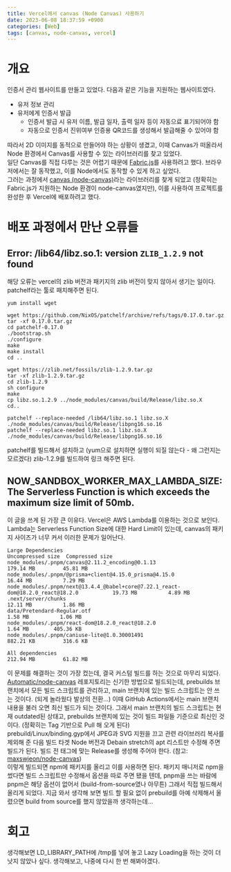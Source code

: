 ```yaml
---
title: Vercel에서 canvas (Node Canvas) 사용하기
date: 2023-06-08 18:37:59 +0900
categories: [Web]
tags: [canvas, node-canvas, vercel]
---
```

# 개요
인증서 관리 웹사이트를 만들고 있었다. 다음과 같은 기능을 지원하는 웹사이트였다.

- 유저 정보 관리
- 유저에게 인증서 발급
	- 인증서 발급 시 유저 이름, 발급 일자, 출력 일자 등이 자동으료 표기되어야 함
	- 자동으로 인증서 진위여부 인증용 QR코드를 생성해서 발급해줄 수 있어야 함

따라서 2D 이미지를 동적으로 만들어야 하는 상황이 생겼고, 이때 Canvas가 떠올라서 Node 환경에서 Canvas를 사용할 수 있는 라이브러리를 찾고 있었다.  
일단 Canvas를 직접 다루는 것은 어렵기 때문에 [Fabric.js](http://fabricjs.com/)를 사용하려고 했다. 브라우저에서는 잘 동작했고, 이를 Node에서도 동작할 수 있게 하고 싶었다.  
그러는 과정에서 [canvas (node-canvas)](https://github.com/Automattic/node-canvas)라는 라이브러리를 찾게 되었고 (정확히는 Fabric.js가 지원하는 Node 환경이 node-canvas였지만), 이를 사용하여 프로젝트를 완성한 후 Vercel에 배포하려고 했다.
# 배포 과정에서 만난 오류들
## Error: /lib64/libz.so.1: version `ZLIB_1.2.9` not found
해당 오류는 vercel의 zlib 버전과 패키지의 zlib 버전이 맞지 않아서 생기는 일이다. patchelf라는 툴로 패치해주면 된다.
```shell
yum install wget

wget https://github.com/NixOS/patchelf/archive/refs/tags/0.17.0.tar.gz
tar -xf 0.17.0.tar.gz
cd patchelf-0.17.0
./bootstrap.sh
./configure
make
make install
cd ..

wget https://zlib.net/fossils/zlib-1.2.9.tar.gz
tar -xf zlib-1.2.9.tar.gz
cd zlib-1.2.9
sh configure
make
cp libz.so.1.2.9 ../node_modules/canvas/build/Release/libz.so.X
cd..

patchelf --replace-needed /lib64/libz.so.1 libz.so.X ./node_modules/canvas/build/Release/libpng16.so.16
patchelf --replace-needed libz.so.1 libz.so.X ./node_modules/canvas/build/Release/libpng16.so.16
```
patchelf를 빌드해서 설치하고 (yum으로 설치하면 실행이 되질 않는다 - 왜 그런지는 모르겠다) zlib-1.2.9를 빌드하여 링크 해주면 된다.
## NOW_SANDBOX_WORKER_MAX_LAMBDA_SIZE: The Serverless Function is which exceeds the maximum size limit of 50mb.
이 글을 쓰게 된 가장 큰 이유다. Vercel은 AWS Lambda를 이용하는 것으로 보인다. Lambda는 Serverless Function Size에 대한 Hard Limit이 있는데, canvas의 패키지 사이즈가 너무 커서 이러한 문제가 일어난다.
```
Large Dependencies                                                               Uncompressed size  Compressed size
node_modules/.pnpm/canvas@2.11.2_encoding@0.1.13                                         179.14 MB         45.81 MB
node_modules/.pnpm/@prisma+client@4.15.0_prisma@4.15.0                                    16.44 MB          7.29 MB
node_modules/.pnpm/next@13.4.4_@babel+core@7.22.1_react-dom@18.2.0_react@18.2.0           19.73 MB          4.89 MB
.next/server/chunks                                                                       12.11 MB          1.86 MB
data/Pretendard-Regular.otf                                                                1.58 MB          1.06 MB
node_modules/.pnpm/react-dom@18.2.0_react@18.2.0                                           1.64 MB        405.36 KB
node_modules/.pnpm/caniuse-lite@1.0.30001491                                             882.21 KB         316.6 KB

All dependencies                                                                         212.94 MB         61.82 MB
```
이 문제를 해결하는 것이 가장 컸는데, 결국 커스텀 빌드를 하는 것으로 마무리 되었다.  
[Automatic/node-canvas](https://github.com/Automattic/node-canvas) 레포지토리는 신기한 방법으로 빌드되는데, prebuilds 브랜치에서 모든 빌드 스크립트를 관리하고, main 브랜치에 있는 빌드 스크립트는 안 쓰는 것이다. (되게 놀라웠다 발상의 전환...) 이때 GitHub Actions에서는 main 브랜치 내용을 불러 오면 최신 빌드가 되는 것이다. 그래서 main 브랜치의 빌드 스크립트는 현재 outdated된 상태고, prebuilds 브랜치에 있는 것이 빌드 파일들 기준으로 최신인 것이다. (정확히는 Tag 기반으로 Pull 해 오게 된다)  
prebuild/Linux/binding.gyp에서 JPEG과 SVG 지원을 끄고 관련 라이브러리 복사를 제외해 준 다음 빌드 타겟 Node 버전과 Debain stretch의 apt 리스트만 수정해 주면 빌드가 된다. 빌드 전 태그에 맞는 Release를 생성해 주어야 한다. (참고: [maxswjeon/node-canvas](https://github.com/maxswjeon/node-canvas/tree/prebuilds))  
이렇게 빌드되면 npm에 패키지를 올리고 이를 사용하면 된다. 패키지 매니저로 npm을 썼다면 빌드 스크립트만 수정해서 옵션을 따로 주면 됐을 텐데, pnpm을 쓰는 바람에 pnpm은 해당 옵션이 없어서 (build-from-source였나 아무튼) 그래서 직접 빌드해서 올리게 되었다. 지금 와서 생각해 보면 빌드 할 필요 없이 prebuild를 아예 삭제해서 올렸으면 build from source를 했지 않았을까 생각하는데...
# 회고
생각해보면 LD_LIBRARY_PATH에 /tmp를 넣어 놓고 Lazy Loading을 하는 것이 더 낫지 않았나 싶다. 생각해보고, 나중에 다시 한 번 해봐야겠다.